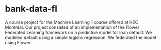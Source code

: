 # bank-data-fl
A course project for the Machine Learning 1 course offered at HEC Montréal. Our project consisted of an implementation of the Flower Federated Learning framework on a predictive model for loan default. We modeled default using a simple logistic regression. We federated the model using Flower.
